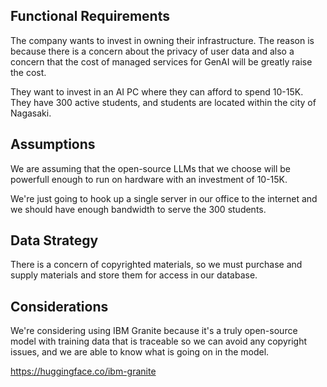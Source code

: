 ## Functional Requirements

The company wants to invest in owning their infrastructure.
The reason is because there is a concern about the privacy of user data and also a concern that the cost of managed services for GenAI will be greatly raise the cost.

They want to invest in an AI PC where they can afford to spend 10-15K.
They have 300 active students, and students are located within the city of Nagasaki.

## Assumptions

We are assuming that the open-source LLMs that we choose will be powerfull enough to run on hardware with an investment of 10-15K.

We're just going to hook up a single server in our office to the internet and we should have enough bandwidth to serve the 300 students.

## Data Strategy

There is a concern of copyrighted materials, so we must purchase and supply materials and store them for access in our database.

## Considerations

We're considering using IBM Granite because it's a truly open-source model with training data that is traceable so we can avoid any copyright issues, and we are able to know what is going on in the model.

https://huggingface.co/ibm-granite
